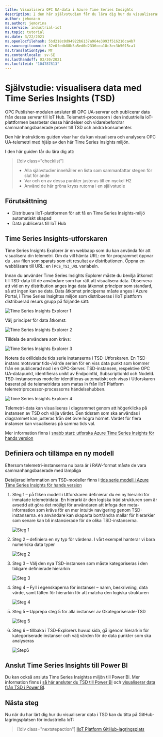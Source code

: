 ```yaml
---
title: Visualisera OPC UA-data i Azure Time Series Insights
description: I den här självstudien får du lära dig hur du visualiserar data med Time Series Insights.
author: jehona-m
ms.author: jemorina
ms.service: industrial-iot
ms.topic: tutorial
ms.date: 3/22/2021
ms.openlocfilehash: 5bd218c0d94922b6137a964e3993f516216ca4b7
ms.sourcegitcommit: 32e0fedb80b5a5ed0d2336cea18c3ec3b5015ca1
ms.translationtype: MT
ms.contentlocale: sv-SE
ms.lasthandoff: 03/30/2021
ms.locfileid: "104787813"
---
```

# <a name="tutorial-visualize-data-with-time-series-insights-tsi"></a>Självstudie: visualisera data med Time Series Insights (TSD)

OPC Publisher-modulen ansluter till OPC UA-servrar och publicerar data från dessa servrar till IoT Hub. Telemetri-processorn i den industriella IoT-plattformen bearbetar dessa händelser och vidarebefordrar sammanhangsbaserade prover till TSD och andra konsumenter.  

Den här instruktions guiden visar hur du kan visualisera och analysera OPC UA-telemetri med hjälp av den här Time Series Insights miljön.

I den här guiden får du lära dig att:

> [!div class="checklist"]
> * Alla självstudier innehåller en lista som sammanfattar stegen för slut för ande
> * Var och en av dessa punkter justeras till en nyckel H2
> * Använd de här gröna kryss rutorna i en självstudie

## <a name="prerequisite"></a>Förutsättning

* Distribuera IIoT-plattformen för att få en Time Series Insights-miljö automatiskt skapad
* Data publiceras till IoT Hub

## <a name="time-series-insights-explorer"></a>Time Series Insights-utforskaren

Time Series Insights Explorer är en webbapp som du kan använda för att visualisera din telemetri. Om du vill hämta URL: en för programmet öppnar du `.env` filen som sparats som ett resultat av distributionen.  Öppna en webbläsare till URL: en i `PCS_TSI_URL` variabeln.  

Innan du använder Time Series Insights Explorer måste du bevilja åtkomst till TSD-data till de användare som har rätt att visualisera data. Observera att vid en ny distribution anges inga data åtkomst principer som standard, så att ingen kan se data. Data åtkomst principerna måste anges i Azure Portal, i Time Series Insightss miljön som distribueras i IIoT plattform distribuerad resurs grupp på följande sätt:

   ![Time Series Insights Explorer 1](media/tutorial-iiot-visualize-data-tsi/tutorial-time-series-insights-data-access-1.png)

Välj principer för data åtkomst:

   ![Time Series Insights Explorer 2](media/tutorial-iiot-visualize-data-tsi/tutorial-time-series-insights-data-access-2.png)

Tilldela de användare som krävs:

   ![Time Series Insights Explorer 3](media/tutorial-iiot-visualize-data-tsi/tutorial-time-series-insights-data-access-3.png)


Notera de otilldelade tids serie instanserna i TSD-Utforskaren. En TSD-instans motsvarar tids-/värde serien för en viss data punkt som kommer från en publicerad nod i en OPC-Server. TSD-instansen, respektive OPC UA-datapunkt, identifieras unikt av EndpointId, SubscriptionId och NodeId. TSD-instansernas modeller identifieras automatiskt och visas i Utforskaren baserat på de telemetridata som matas in från IIoT Platform telemetriprocessor-processorns händelsehubben.

   ![Time Series Insights Explorer 4](media/tutorial-iiot-visualize-data-tsi/tutorial-time-series-insights-step-0.png)

Telemetri-data kan visualiseras i diagrammet genom att högerklicka på instansen av TSD och välja värdet. Den tidsram som ska användas i diagrammet kan justeras från det övre högra hörnet. Värdet för flera instanser kan visualiseras på samma tids val.

Mer information finns i [snabb start: utforska Azure Time Series Insights för hands version](https://docs.microsoft.com/azure/time-series-insights/time-series-insights-update-quickstart)

## <a name="define-and-apply-a-new-model"></a>Definiera och tillämpa en ny modell

Eftersom telemetri-instanserna nu bara är i RAW-format måste de vara sammanhangsbaserade med lämpliga 

Detaljerad information om TSD-modeller finns i [tids serie modell i Azure Time Series Insights för hands version](https://docs.microsoft.com/azure/time-series-insights/time-series-insights-update-tsm)

1. Steg 1 – på fliken modell i Utforskaren definierar du en ny hierarki för inmatade telemetridata. En hierarki är den logiska träd strukturen som är avsedd att göra det möjligt för användaren att infoga den meta-information som krävs för en mer intuitiv navigering genom TSD-instanserna. en användare kan skapa/ta bort/ändra mallar för hierarkier som senare kan bli instansierade för de olika TSD-instanserna.

   ![Steg 1](media/tutorial-iiot-visualize-data-tsi/tutorial-time-series-insights-step-1.png)

2. Steg 2 – definiera en ny typ för värdena. I vårt exempel hanterar vi bara numeriska data typer

   ![Steg 2](media/tutorial-iiot-visualize-data-tsi/tutorial-time-series-insights-step-2.png)

3. Steg 3 – Välj den nya TSD-instansen som måste kategoriseras i den tidigare definierade hierarkin

   ![Steg 3](media/tutorial-iiot-visualize-data-tsi/tutorial-time-series-insights-step-3.png)

4. Steg 4 – Fyll i egenskaperna för instanser – namn, beskrivning, data värde, samt fälten för hierarkin för att matcha den logiska strukturen 

   ![Steg 4](media/tutorial-iiot-visualize-data-tsi/tutorial-time-series-insights-step-4.png)

5. Steg 5 – Upprepa steg 5 för alla instanser av Okategoriserade-TSD

   ![Steg 5](media/tutorial-iiot-visualize-data-tsi/tutorial-time-series-insights-step-5.png)

6. Steg 6 – tillbaka i TSD-Explorers huvud sida, gå igenom hierarkin för kategoriserade instanser och välj värden för de data punkter som ska analyseras

   ![Step6](media/tutorial-iiot-visualize-data-tsi/tutorial-time-series-insights-step-6.png)

## <a name="connect-time-series-insights-to-power-bi"></a>Anslut Time Series Insights till Power BI

Du kan också ansluta Time Series Insightss miljön till Power BI.  Mer information finns i [så här ansluter du TSD till Power BI](https://docs.microsoft.com/azure/time-series-insights/how-to-connect-power-bi) och [visualiserar data från TSD i Power BI](https://docs.microsoft.com/azure/time-series-insights/concepts-power-bi).


## <a name="next-steps"></a>Nästa steg
Nu när du har lärt dig hur du visualiserar data i TSD kan du titta på GitHub-lagringsplatsen för industriella IoT:

> [!div class="nextstepaction"]
> [IIoT Platform GitHub-lagringsplats](https://github.com/Azure/iot-edge-opc-publisher)